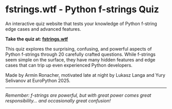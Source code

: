 # fstrings.wtf - Python f-strings Quiz

An interactive quiz website that tests your knowledge of Python f-string edge cases and advanced features.

**Take the quiz at: [fstrings.wtf](https://fstrings.wtf)**

This quiz explores the surprising, confusing, and powerful aspects of Python
f-strings through 20 carefully crafted questions. While f-strings seem simple on
the surface, they have many hidden features and edge cases that can trip up even
experienced Python developers.

Made by Armin Ronacher, motivated late at night by Lukasz Langa and Yury Selivanov at EuroPython 2025.

---

*Remember: f-strings are powerful, but with great power comes great responsibility... and occasionally great confusion!*